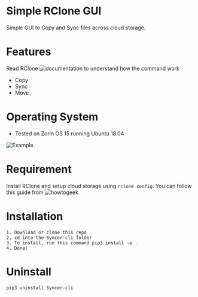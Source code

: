 # Simple RClone GUI

Simple GUI to Copy and Sync files across cloud storage. 

# Features
Read RClone ![documentation](https://rclone.org/#what) to understand how the command work 
- Copy
- Sync
- Move


# Operating System
 - Tested on Zorin OS 15 running Ubuntu 18.04

![Example](https://github.com/devennn/Syncer-cli/blob/master/assets/Peek%202020-06-18%2019-32.gif)

# Requirement

Install RClone and setup cloud storage using ```rclone config```. You can follow this guide from ![howtogeek](https://www.howtogeek.com/451262/how-to-use-rclone-to-back-up-to-google-drive-on-linux/)
 
# Installation
```
1. Download or clone this repo
2. cd into the Syncer-cli folder
3. To install, run this command pip3 install -e .
4. Done!
```

# Uninstall
```
pip3 uninstall Syncer-cli
```
